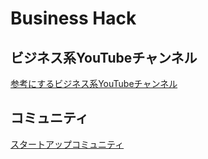 # Business Hack

## ビジネス系YouTubeチャンネル
[参考にするビジネス系YouTubeチャンネル](https://github.com/rensanrenren/business_hack/issues/1)


## コミュニティ
[スタートアップコミュニティ]()
